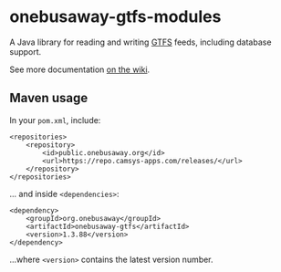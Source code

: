 # onebusaway-gtfs-modules

A Java library for reading and writing [GTFS](https://developers.google.com/transit/gtfs) feeds, including database support.

See more documentation [on the wiki](https://github.com/OneBusAway/onebusaway-gtfs-modules/wiki).

## Maven usage

In your `pom.xml`, include:

~~~
<repositories>
	<repository>
		<id>public.onebusaway.org</id>
		<url>https://repo.camsys-apps.com/releases/</url>
	</repository>
</repositories>
~~~

... and inside `<dependencies>`:

~~~
<dependency>
	<groupId>org.onebusaway</groupId>
	<artifactId>onebusaway-gtfs</artifactId>
	<version>1.3.88</version>
</dependency>
~~~

...where `<version>` contains the latest version number.
